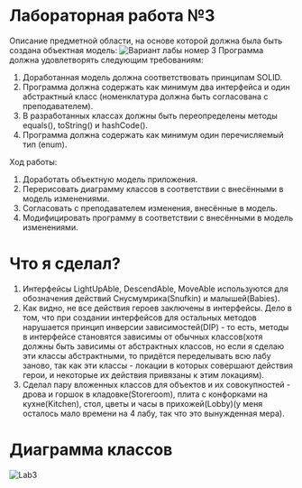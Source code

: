 # Лабораторная работа №3
Описание предметной области, на основе которой должна была быть создана объектная модель:
![Вариант лабы номер 3](https://github.com/TheIrishMan05/ITMO-Labs-Programming/assets/143895718/d8282856-e1c0-4075-a4c1-67279af8f949)
Программа должна удовлетворять следующим требованиям:
1. Доработанная модель должна соответствовать принципам SOLID.
2. Программа должна содержать как минимум два интерфейса и один абстрактный класс (номенклатура должна быть согласована с преподавателем).
3. В разработанных классах должны быть переопределены методы equals(), toString() и hashCode().
4. Программа должна содержать как минимум один перечисляемый тип (enum).

Ход работы:
1. Доработать объектную модель приложения.
2. Перерисовать диаграмму классов в соответствии с внесёнными в модель изменениями.
3. Согласовать с преподавателем изменения, внесённые в модель.
4. Модифицировать программу в соответствии с внесёнными в модель изменениями.
# Что я сделал?
1. Интерфейсы LightUpAble, DescendAble, MoveAble используются для обозначения действий Снусмумрика(Snufkin) и малышей(Babies).
2. Как видно, не все действия героев заключены в интерфейсы. Дело в том, что при создании интерфейсов для остальных методов нарушается принцип инверсии зависимостей(DIP) - то есть, методы в интерфейсе становятся зависимы от обычных классов(хотя должны быть зависимы от абстрактных классов, но если я сделаю эти классы абстрактными, то придётся переделывать всю лабу заново, так как эти классы - локации в которых совершают действия герои, и некоторые их действия привязаны к этим локациям).
3. Сделал пару вложенных классов для объектов и их совокупностей - дрова и горшок в кладовке(Storeroom), плита с конфорками на кухне(Kitchen), стол, цветы и часы в прихожей(Lobby)(у меня осталось мало времени на 4 лабу, так что это вынужденная мера).
# Диаграмма классов
![Lab3](https://github.com/TheIrishMan05/ITMO-Labs-Programming/assets/143895718/a05af426-d111-4773-9216-5b73759f87ea)


